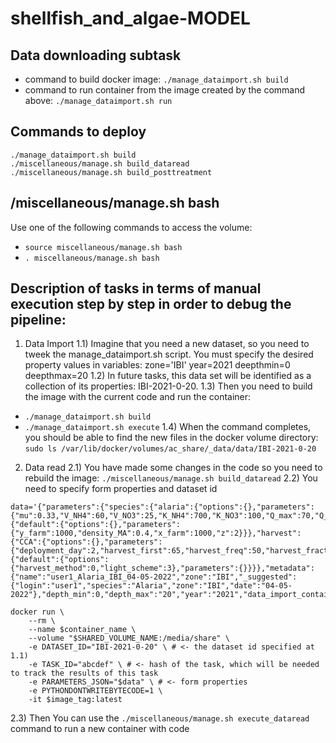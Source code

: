 # shellfish_and_algae-MODEL

## Data downloading subtask 
- command to build docker image: `./manage_dataimport.sh build`
- command to run container from the image created by the command above: `./manage_dataimport.sh run`


## Commands to deploy
```
./manage_dataimport.sh build
./miscellaneous/manage.sh build_dataread
./miscellaneous/manage.sh build_posttreatment
```

## /miscellaneous/manage.sh bash

Use one of the following commands to access the volume:
- `source miscellaneous/manage.sh bash`
- `. miscellaneous/manage.sh bash`


## Description of tasks in terms of manual execution step by step in order to debug the pipeline:

1) Data Import
1.1) Imagine that you need a new dataset, so you need to tweek the manage_dataimport.sh script.
You must specify the desired property values in variables:
	zone='IBI'
	year=2021
	deepthmin=0
	deepthmax=20
1.2) In future tasks, this data set will be identified as a collection of its properties: IBI-2021-0-20. 
1.3) Then you need to build the image with the current code and run the container:
- `./manage_dataimport.sh build`
- `./manage_dataimport.sh execute`
1.4) When the command completes, you should be able to find the new files in the docker volume directory:
`sudo ls /var/lib/docker/volumes/ac_share/_data/data/IBI-2021-0-20`
	
2) Data read
2.1) You have made some changes in the code so you need to rebuild the image:
`./miscellaneous/manage.sh build_dataread`
2.2) You need to specify form properties and dataset id
``` SH
data='{"parameters":{"species":{"alaria":{"options":{},"parameters":{"mu":0.33,"V_NH4":60,"V_NO3":25,"K_NH4":700,"K_NO3":100,"Q_max":70,"Q_min":14,"N_to_P":12,"K_c":7,"T_O":12,"T_min":1,"T_max":25,"I_s":277,"a_cs":0.00036,"d_m":0.003,"h_MA":0.4,"w_MA":0.2,"r_L":0.2,"r_N":0.1}}},"farm":{"default":{"options":{},"parameters":{"y_farm":1000,"density_MA":0.4,"x_farm":1000,"z":2}}},"harvest":{"CCA":{"options":{},"parameters":{"deployment_day":2,"harvest_first":65,"harvest_freq":50,"harvest_fraction":0.75,"deployment_Nf":10000}}},"run":{"default":{"options":{"harvest_method":0,"light_scheme":3},"parameters":{}}}},"metadata":{"name":"user1_Alaria_IBI_04-05-2022","zone":"IBI","_suggested":{"login":"user1","species":"Alaria","zone":"IBI","date":"04-05-2022"},"depth_min":0,"depth_max":"20","year":"2021","data_import_container":"8496183ebd"}}'

docker run \
    --rm \
    --name $container_name \
    --volume "$SHARED_VOLUME_NAME:/media/share" \
    -e DATASET_ID="IBI-2021-0-20" \ # <- the dataset id specified at 1.1)
    -e TASK_ID="abcdef" \ # <- hash of the task, which will be needed to track the results of this task
    -e PARAMETERS_JSON="$data" \ # <- form properties
    -e PYTHONDONTWRITEBYTECODE=1 \
    -it $image_tag:latest
```	
2.3) Then You can use the `./miscellaneous/manage.sh execute_dataread` command to run a new container with code

